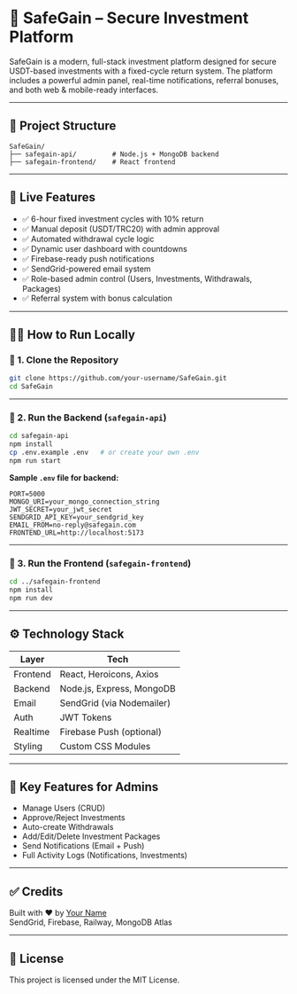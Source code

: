 
# 💼 SafeGain – Secure Investment Platform

SafeGain is a modern, full-stack investment platform designed for secure USDT-based investments with a fixed-cycle return system. The platform includes a powerful admin panel, real-time notifications, referral bonuses, and both web & mobile-ready interfaces.

---

## 🔗 Project Structure

```
SafeGain/
├── safegain-api/         # Node.js + MongoDB backend
├── safegain-frontend/    # React frontend
```

---

## 🚀 Live Features

- ✅ 6-hour fixed investment cycles with 10% return
- ✅ Manual deposit (USDT/TRC20) with admin approval
- ✅ Automated withdrawal cycle logic
- ✅ Dynamic user dashboard with countdowns
- ✅ Firebase-ready push notifications
- ✅ SendGrid-powered email system
- ✅ Role-based admin control (Users, Investments, Withdrawals, Packages)
- ✅ Referral system with bonus calculation

---

## 🧑‍💻 How to Run Locally

### 🔹 1. Clone the Repository

```bash
git clone https://github.com/your-username/SafeGain.git
cd SafeGain
```

---

### 🔹 2. Run the Backend (`safegain-api`)

```bash
cd safegain-api
npm install
cp .env.example .env   # or create your own .env
npm run start
```

**Sample `.env` file for backend:**
```env
PORT=5000
MONGO_URI=your_mongo_connection_string
JWT_SECRET=your_jwt_secret
SENDGRID_API_KEY=your_sendgrid_key
EMAIL_FROM=no-reply@safegain.com
FRONTEND_URL=http://localhost:5173
```

---

### 🔹 3. Run the Frontend (`safegain-frontend`)

```bash
cd ../safegain-frontend
npm install
npm run dev
```

---

## ⚙️ Technology Stack

| Layer      | Tech                          |
|------------|-------------------------------|
| Frontend   | React, Heroicons, Axios       |
| Backend    | Node.js, Express, MongoDB     |
| Email      | SendGrid (via Nodemailer)     |
| Auth       | JWT Tokens                    |
| Realtime   | Firebase Push (optional)      |
| Styling    | Custom CSS Modules            |

---

## 📁 Key Features for Admins

- Manage Users (CRUD)
- Approve/Reject Investments
- Auto-create Withdrawals
- Add/Edit/Delete Investment Packages
- Send Notifications (Email + Push)
- Full Activity Logs (Notifications, Investments)

---

## ✅ Credits

Built with ❤️ by [Your Name](https://your-portfolio.com)  
SendGrid, Firebase, Railway, MongoDB Atlas

---

## 📄 License

This project is licensed under the MIT License.
